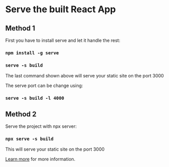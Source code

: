 # Serve the built React App

## Method 1

First you have to install serve and let it handle the rest:
### `npm install -g serve`
### `serve -s build`

The last command shown above will serve your static site on the port 3000

The serve port can be change using:
### `serve -s build -l 4000`

## Method 2

Serve the project with npx server:
### `npx serve -s build`

This will serve your static site on the port 3000

[Learn more](https://create-react-app.dev/docs/deployment/) for more information.
